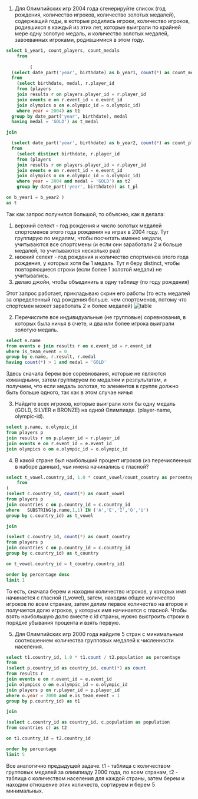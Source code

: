 1. Для Олимпийских игр 2004 года сгенерируйте список (год рождения, количество игроков, количество золотых медалей), содержащий годы, в которые родились игроки, количество игроков, родившихся в каждый из этих лет, которые выиграли по крайней мере одну золотую медаль, и количество золотых медалей, завоеванных игроками, родившимися в этом году.
```sql
select b_year1, count_players, count_medals
    from
    
         (
  (select date_part('year', birthdate) as b_year1, count(*) as count_medals
  from
    (select birthdate, medal, r.player_id
    from (players
    join results r on players.player_id = r.player_id
    join events e on r.event_id = e.event_id
    join olympics o on e.olympic_id = o.olympic_id)
    where year = 2004) as t1
  group by date_part('year', birthdate), medal
  having medal = 'GOLD') as t_medal

join

  (select date_part('year', birthdate) as b_year2, count(*) as count_players
  from
    (select distinct birthdate, r.player_id
    from (players
    join results r on players.player_id = r.player_id
    join events e on r.event_id = e.event_id
    join olympics o on e.olympic_id = o.olympic_id)
    where year = 2004 and medal = 'GOLD') as t2
    group by date_part('year', birthdate)) as t_pl

on b_year1 = b_year2 )
as t
```

Так как запрос получился большой, то объясню, как я делала:
1) верхний селект - год рождения и число золотых медалей спортсменов этого года рождения на играх в 2004 году. 
Тут группирую по медалям, чтобы посчитать именно медали, учитываются все спортсмены (и если они заработали 2 и больше медалей, то учитываются несколько раз)
2) нижний селект - год рождения и количество спортменов этого года рождения, у которых хотя бы 1 медаль.
Тут я беру distinct, чтобы повторяющиеся строки (если более 1 золотой медали) не учитывались.
3) делаю джойн, чтобы объединить в одну таблицу (по году рождения)

Этот запрос работает, прикладываю скрин его работы (то есть медалей за определенный год рождения больше. чем спортсменов, потому что спортсмен может заработать 2 и более медалей)
![table](https://github.com/kseniashilova/BD_B2019_PING_6/blob/main/Practice%206/Шилова%20Ксения/1.PNG)



2. Перечислите все индивидуальные (не групповые) соревнования, в которых была ничья в счете, и два или более игрока выиграли золотую медаль.
```sql
select e.name
from events e join results r on e.event_id = r.event_id
where is_team_event = 0
group by e.name, r.result, r.medal
having count(*) > 1 and medal = 'GOLD'
```

Здесь сначала берем все соревнования, которые не являются командными, затем группируем по медалям и резлультатам, и получаем, что если медаль золотая, то элементов в группе должно быть больше одного, так как в этом случае ничья


3. Найдите всех игроков, которые выиграли хотя бы одну медаль (GOLD, SILVER и BRONZE) на одной Олимпиаде. (player-name, olympic-id).
```sql
select p.name, o.olympic_id
from players p
join results r on p.player_id = r.player_id
join events e on r.event_id = e.event_id
join olympics o on e.olympic_id = o.olympic_id
```

4. В какой стране был наибольший процент игроков (из перечисленных в наборе данных), чьи имена начинались с гласной?
```sql
select t_vowel.country_id, 1.0 * count_vowel/count_country as percentage
    from
(
(select c.country_id, count(*) as count_vowel
from players p
join countries c on p.country_id = c.country_id
where   SUBSTRING(p.name,1,1) IN ('A','E','I','O','U')
group by c.country_id) as t_vowel

join

(select c.country_id, count(*) as count_country
from players p
join countries c on p.country_id = c.country_id
group by c.country_id) as t_country

on t_vowel.country_id = t_country.country_id)

order by percentage desc
limit 1

```

То есть, сначала берем и находим количество игроков, у которых имя начинается с гласной (t_vowel), затем, находим общее количество игроков по всем странам, затем делим первое количество на второе и получается долю игроков, у которых имя начинается с гласной. 
Чтобы взять наибольшую долю вместе с id страны, нужно выстроить строки в порядке убывания процента и взять первую.


5. Для Олимпийских игр 2000 года найдите 5 стран с минимальным соотношением количества групповых медалей к численности населения.
```sql
select t1.country_id, 1.0 * t1.count / t2.population as percentage
from
(select p.country_id as country_id, count(*) as count
from results r
join events e on r.event_id = e.event_id
join olympics o on e.olympic_id = o.olympic_id
join players p on r.player_id = p.player_id
where o.year = 2000 and e.is_team_event = 1
group by p.country_id) as t1

join

(select c.country_id as country_id, c.population as population
from countries c) as t2

on t1.country_id = t2.country_id

order by percentage
limit 5
```

Все аналогично предыдущей задаче. t1 - таблица с количеством групповых медалей за олимпиаду 2000 года, по всем странам, t2 - таблица с количеством населения для каждой страны, затем берем и находим отношение этих количеств, сортируем и берем 5 минимальных.
